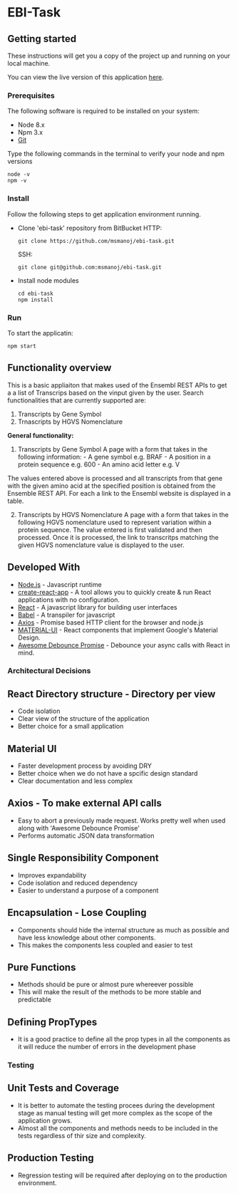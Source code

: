 # EBI-Task

## Getting started

These instructions will get you a copy of the project up and running on your local machine.

You can view the live version of this application [here](https://msmanoj.github.io/).

### Prerequisites

The following software is required to be installed on your system:

- Node 8.x
- Npm 3.x
- [Git](https://git-scm.com)

Type the following commands in the terminal to verify your node and npm versions

    node -v
    npm -v

### Install

Follow the following steps to get application environment running.

- Clone 'ebi-task' repository from BitBucket
  HTTP:

      git clone https://github.com/msmanoj/ebi-task.git

  SSH:

      git clone git@github.com:msmanoj/ebi-task.git

* Install node modules

      cd ebi-task
      npm install

### Run

To start the applicatin:

    npm start

## Functionality overview

This is a basic appliaiton that makes used of the Ensembl REST APIs to get a a list of Transcrips based on the vinput given by the user. Search functionalities that are currently supported are:

1. Transcripts by Gene Symbol
2. Trnascripts by HGVS Nomenclature

**General functionality:**

1. Transcripts by Gene Symbol
   A page with a form that takes in the following information: - A gene symbol e.g. BRAF - A position in a protein sequence e.g. 600 - An amino acid letter e.g. V

The values entered above is processed and all transcripts from that gene with the given amino acid at the specified position is obtained from the Ensemble REST API. For each a link to the Ensembl website is displayed in a table.

2. Transcripts by HGVS Nomenclature
   A page with a form that takes in the following HGVS nomenclature used to represent variation within a protein sequence. The value entered is first validated and then processed. Once it is processed, the link to transcritps matching the given HGVS nomenclature value is displayed to the user.

## Developed With

- [Node.js](https://nodejs.org/en/) - Javascript runtime
- [create-react-app](https://github.com/facebook/create-react-app) - A tool allows you to quickly create & run React applications with no configuration.
- [React](https://reactjs.org/) - A javascript library for building user interfaces
- [Babel](https://babeljs.io/) - A transpiler for javascript
- [Axios](https://www.npmjs.com/package/axios) - Promise based HTTP client for the browser and node.js
- [MATERIAL-UI](https://material-ui.com/) - React components that implement Google's Material Design.
- [Awesome Debounce Promise](https://github.com/slorber/awesome-debounce-promise/) - Debounce your async calls with React in mind.

### Architectural Decisions

## React Directory structure - Directory per view

- Code isolation
- Clear view of the structure of the application
- Better choice for a small application

## Material UI

- Faster development process by avoiding DRY
- Better choice when we do not have a spcific design standard
- Clear documentation and less complex

## Axios - To make external API calls

- Easy to abort a previously made request. Works pretty well when used along with 'Awesome Debounce Promise'
- Performs automatic JSON data transformation

## Single Responsibility Component

- Improves expandability
- Code isolation and reduced dependency
- Easier to understand a purpose of a component

## Encapsulation - Lose Coupling

- Components should hide the internal structure as much as possible and have less knowledge about other components.
- This makes the components less coupled and easier to test

## Pure Functions

- Methods should be pure or almost pure whereever possible
- This will make the result of the methods to be more stable and predictable

## Defining PropTypes

- It is a good practice to define all the prop types in all the components as it will reduce the number of errors in the development phase

### Testing

## Unit Tests and Coverage

- It is better to automate the testing procees during the development stage as manual testing will get more complex as the scope of the application grows.
- Almost all the components and methods needs to be included in the tests regardless of thir size and complexity.

## Production Testing

- Regression testing will be required after deploying on to the production environment.
